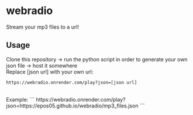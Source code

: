 # webradio
Stream your mp3 files to a url!
## Usage
Clone this repository -> run the python script in order to generate your own json file -> host it somewhere
<br>
Replace [json url] with your own url:
```
https://webradio.onrender.com/play?json=[json url]
```
<br>
Example:
```
https://webradio.onrender.com/play?json=https://epos05.github.io/webradio/mp3_files.json
```
